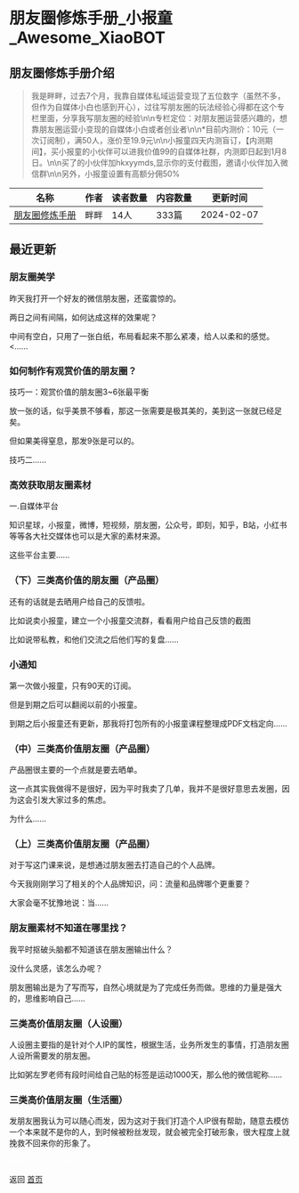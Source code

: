 # 朋友圈修炼手册_小报童_Awesome_XiaoBOT

## 朋友圈修炼手册介绍
> 我是畔畔，过去7个月，我靠自媒体私域运营变现了五位数字（虽然不多，但作为自媒体小白也感到开心），过往写朋友圈的玩法经验心得都在这个专栏里面，分享我写朋友圈的经验\n\n专栏定位：对朋友圈运营感兴趣的，想靠朋友圈运营小变现的自媒体小白或者创业者\n\n*目前内测价：10元（一次订阅制），满50人，涨价至19.9元\n\n小报童四天内测盲订，【内测期间】，买小报童的小伙伴可以进我价值99的自媒体社群，内测即日起到1月8日。\n\n买了的小伙伴加hkxyymds,显示你的支付截图，邀请小伙伴加入微信群\n\n另外，小报童设置有高额分佣50%  
  


|名称|作者|读者数量|内容数量|更新时间|
|---|---|---|---|---|
|[朋友圈修炼手册](https://xiaobot.net/p/hkx0601?refer=0b133df9-27dc-423b-8101-639049001c13)|畔畔|14人|333篇|2024-02-07|

## 最近更新
### 朋友圈美学

昨天我打开一个好友的微信朋友圈，还蛮震惊的。

两日之间有间隔，如何达成这样的效果呢？

中间有空白，只用了一张白纸，布局看起来不那么紧凑，给人以柔和的感觉。<......

### 如何制作有观赏价值的朋友圈？

技巧一：观赏价值的朋友圈3~6张最平衡

放一张的话，似乎美景不够看，那这一张需要是极其美的，美到这一张就已经足矣。

但如果美得窒息，那发9张是可以的。

技巧二......

### 高效获取朋友圈素材

一.自媒体平台

知识星球，小报童，微博，短视频，朋友圈，公众号，即刻，知乎，B站，小红书等等各大社交媒体也可以是大家的素材来源。

这些平台主要......

### （下）三类高价值的朋友圈（产品圈）

还有的话就是去晒用户给自己的反馈啦。

比如说卖小报童，建立一个小报童交流群，看看用户给自己反馈的截图

比如说带私教，和他们交流之后他们写的复盘......

### 小通知

第一次做小报童，只有90天的订阅。

但是到期之后可以翻阅以前的小报童。

到期之后小报童还有更新，那我将打包所有的小报童课程整理成PDF文档定向......

### （中）三类高价值朋友圈（产品圈）

产品圈很主要的一个点就是要去晒单。

这一点其实我做得不是很好，因为平时我卖了几单，我并不是很好意思去发圈，因为这会引发大家过多的焦虑。

为什么......

### （上）三类高价值朋友圈（产品圈）

对于写这门课来说，是想通过朋友圈去打造自己的个人品牌。

今天我刚刚学习了相关的个人品牌知识，问：流量和品牌哪个更重要？

大家会毫不犹豫地说：当......

### 朋友圈素材不知道在哪里找？

我平时抠破头脑都不知道该在朋友圈输出什么？

没什么灵感，该怎么办呢？

朋友圈输出是为了写而写，自然心境就是为了完成任务而做。思维的力量是强大的，思维影响自己......

### 三类高价值朋友圈（人设圈）

人设圈主要指的是针对个人IP的属性，根据生活，业务所发生的事情，打造朋友圈人设所需要发的朋友圈。

比如粥左罗老师有段时间给自己贴的标签是运动1000天，那么他的微信昵称......

### 三类高价值朋友圈（生活圈）

发朋友圈我认为可以随心而发，因为这对于我们打造个人IP很有帮助，随意去模仿一个本来就不是你的人，到时候被粉丝发现，就会被完全打破形象，很大程度上就挽救不回来你的形象了。


<a href="https://github.com/Reno9527/awesome-xiaobot" style="color: white; text-decoration: none;">awesome-xiaobot</a>

返回 [首页](../README.md)
